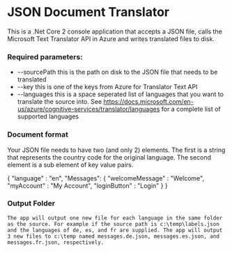 # JSON Document Translator

This is a .Net Core 2 console application that accepts a JSON file, calls the Microsoft Text Translator API in Azure and writes translated files to disk.


### Required parameters:
* --sourcePath this is the path on disk to the JSON file that needs to be translated
* --key this is one of the keys from Azure for Translator Text API
* --languages this is a space seperated list of languages that you want to translate the source into. See https://docs.microsoft.com/en-us/azure/cognitive-services/translator/languages for a complete list of supported languages

### Document format
Your JSON file needs to have two (and only 2) elements. The first is a string that represents the country code for the original language. The second element is a sub element of key value pairs.
   
   {
	"language" : "en",
	"Messages": 
      {
        "welcomeMessage" : "Welcome",
        "myAccount" : "My Account",
        "loginButton" : "Login"
      }
    }


### Output Folder
    The app will output one new file for each language in the same folder as the source. For example if the source path is c:\temp\labels.json and the languages of de, es, and fr are supplied. The app will output 3 new files to c:\temp named messages.de.json, messages.es.json, and messages.fr.json, respectively.